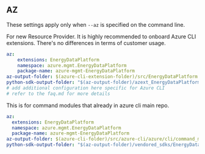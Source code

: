 ## AZ

These settings apply only when `--az` is specified on the command line.

For new Resource Provider. It is highly recommended to onboard Azure CLI extensions. There's no differences in terms of customer usage. 

``` yaml $(az) && $(target-mode) != 'core'
az:
    extensions: EnergyDataPlatform
    namespace: azure.mgmt.EnergyDataPlatform
    package-name: azure-mgmt-EnergyDataPlatform
az-output-folder: $(azure-cli-extension-folder)/src/EnergyDataPlatform
python-sdk-output-folder: "$(az-output-folder)/azext_EnergyDataPlatform/vendored_sdks/EnergyDataPlatform"
# add additional configuration here specific for Azure CLI
# refer to the faq.md for more details
```



This is for command modules that already in azure cli main repo. 
``` yaml $(az) && $(target-mode) == 'core'
az:
  extensions: EnergyDataPlatform
  namespace: azure.mgmt.EnergyDataPlatform
  package-name: azure-mgmt-EnergyDataPlatform
az-output-folder: $(azure-cli-folder)/src/azure-cli/azure/cli/command_modules/EnergyDataPlatform
python-sdk-output-folder: "$(az-output-folder)/vendored_sdks/EnergyDataPlatform"
``` 